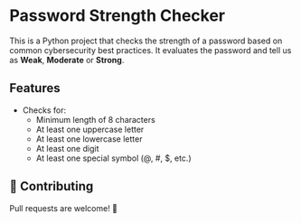 # Password Strength Checker

This is a Python project that checks the strength of a password based on common cybersecurity best practices. It evaluates the password and tell us as **Weak**, **Moderate** or **Strong**.

## Features

- Checks for:
  - Minimum length of 8 characters
  - At least one uppercase letter
  - At least one lowercase letter
  - At least one digit
  - At least one special symbol (@, #, $, etc.)

## 🤝 Contributing

Pull requests are welcome! 🤗 